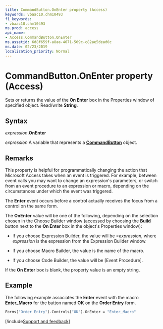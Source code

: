 ```yaml
---
title: CommandButton.OnEnter property (Access)
keywords: vbaac10.chm10493
f1_keywords:
- vbaac10.chm10493
ms.prod: access
api_name:
- Access.CommandButton.OnEnter
ms.assetid: 6d8f659f-a8aa-4671-509c-c82ae5dead0c
ms.date: 02/23/2019
localization_priority: Normal
---
```



# CommandButton.OnEnter property (Access)

Sets or returns the value of the **On Enter** box in the Properties window of specified object. Read/write **String**. 


## Syntax

_expression_.**OnEnter**

_expression_ A variable that represents a **[CommandButton](Access.CommandButton.md)** object.


## Remarks

This property is helpful for programmatically changing the action that Microsoft Access takes when an event is triggered. For example, between event calls you may want to change an expression's parameters, or switch from an event procedure to an expression or macro, depending on the circumstances under which the event was triggered. 

The **Enter** event occurs before a control actually receives the focus from a control on the same form.

The **OnEnter** value will be one of the following, depending on the selection chosen in the Choose Builder window (accessed by choosing the **Build** button next to the **On Enter** box in the object's Properties window):

- If you choose Expression Builder, the value will be =_expression_, where _expression_ is the expression from the Expression Builder window.
    
- If you choose Macro Builder, the value is the name of the macro. 
    
- If you choose Code Builder, the value will be [Event Procedure]. 
    
If the **On Enter** box is blank, the property value is an empty string.


## Example

The following example associates the **Enter** event with the macro **Enter_Macro** for the button named **OK** on the **Order Entry** form.

```vb
Forms("Order Entry").Controls("OK").OnEnter = "Enter_Macro"
```


[!include[Support and feedback](~/includes/feedback-boilerplate.md)]